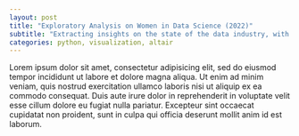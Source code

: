 ```yaml
---
layout: post
title: "Exploratory Analysis on Women in Data Science (2022)"
subtitle: "Extracting insights on the state of the data industry, with aims to highlight areas for improvement and encourage women to join the movement"
categories: python, visualization, altair
---
```


Lorem ipsum dolor sit amet, consectetur adipisicing elit, sed do eiusmod tempor incididunt ut labore et dolore magna aliqua. Ut enim ad minim veniam, quis nostrud exercitation ullamco laboris nisi ut aliquip ex ea commodo consequat. Duis aute irure dolor in reprehenderit in voluptate velit esse cillum dolore eu fugiat nulla pariatur. Excepteur sint occaecat cupidatat non proident, sunt in culpa qui officia deserunt mollit anim id est laborum.